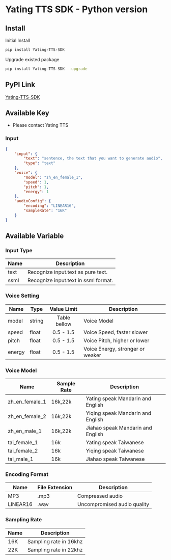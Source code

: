 # Yating TTS SDK - Python version

## Install

Initial Install

```bash
pip install Yating-TTS-SDK
```

Upgrade existed package

```bash
pip install Yating-TTS-SDK --upgrade
```

## PyPI Link

[Yating-TTS-SDK](https://pypi.org/project/Yating-TTS-SDK/)

## Available Key

- Please contact Yating TTS

### Input

```JSON
{
    "input": {
        "text": "sentence, the text that you want to generate audio",
        "type": "text"
    },
    "voice": {
        "model": "zh_en_female_1",
        "speed": 1,
        "pitch": 1,
        "energy": 1
    },
    "audioConfig": {
        "encoding": "LINEAR16",
        "sampleRate": "16K"
    }
}
```

## Available Variable

### Input Type

| Name | Description                          |
| ---- | ------------------------------------ |
| text | Recognize input.text as pure text.   |
| ssml | Recognize input.text in ssml format. |

### Voice Setting

| Name   | Type   | Value Limit  | Description                      |
| ------ | ------ | :----------: | -------------------------------- |
| model  | string | Table bellow | Voice Model                      |
| speed  | float  |  0.5 - 1.5   | Voice Speed, faster slower       |
| pitch  | float  |  0.5 - 1.5   | Voice Pitch, higher or lower     |
| energy | float  |  0.5 - 1.5   | Voice Energy, stronger or weaker |

### Voice Model

| Name           | Sample Rate | Description                       |
| -------------- | ----------- | --------------------------------- |
| zh_en_female_1 | 16k,22k     | Yating speak Mandarin and English |
| zh_en_female_2 | 16k,22k     | Yiqing speak Mandarin and English |
| zh_en_male_1   | 16k,22k     | Jiahao speak Mandarin and English |
| tai_female_1   | 16k         | Yating speak Taiwanese            |
| tai_female_2   | 16k         | Yiqing speak Taiwanese            |
| tai_male_1     | 16k         | Jiahao speak Taiwanese            |

### Encoding Format

| Name     | File Extension | Description                 |
| -------- | -------------- | --------------------------- |
| MP3      | .mp3           | Compressed audio            |
| LINEAR16 | .wav           | Uncompromised audio quality |

### Sampling Rate

| Name | Description            |
| ---- | ---------------------- |
| 16K  | Sampling rate in 16khz |
| 22K  | Sampling rate in 22khz |
